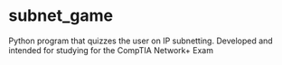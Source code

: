 # subnet_game
Python program that quizzes the user on IP subnetting. Developed and intended for studying for the CompTIA Network+ Exam

